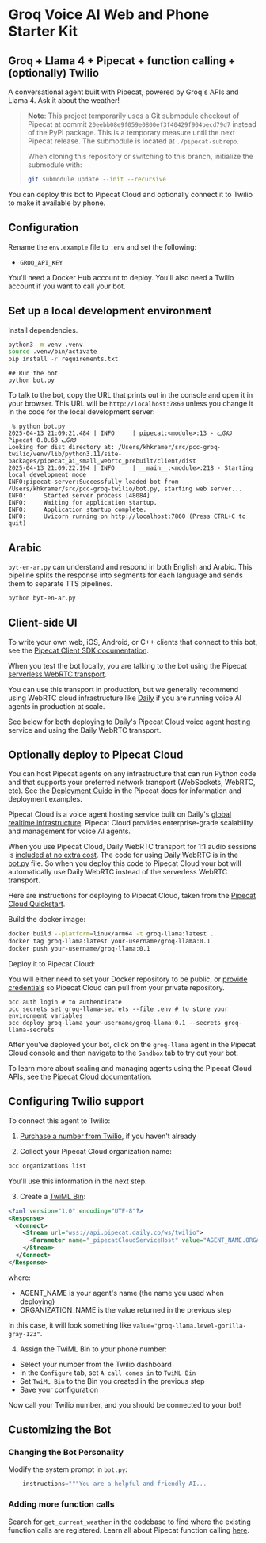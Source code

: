 # Groq Voice AI Web and Phone Starter Kit

## Groq + Llama 4 + Pipecat + function calling + (optionally) Twilio

A conversational agent built with Pipecat, powered by Groq's APIs and Llama 4. Ask it about the weather!

> **Note**: This project temporarily uses a Git submodule checkout of Pipecat at commit `20eebb08e9f059e0800ef3f40429f904becd79d7` instead of the PyPI package. This is a temporary measure until the next Pipecat release. The submodule is located at `./pipecat-subrepo`.
> 
> When cloning this repository or switching to this branch, initialize the submodule with:
> ```bash
> git submodule update --init --recursive
> ```

You can deploy this bot to Pipecat Cloud and optionally connect it to Twilio to make it available by phone.

## Configuration

Rename the `env.example` file to `.env` and set the following:

- `GROQ_API_KEY`

You'll need a Docker Hub account to deploy. You'll also need a Twilio account if you want to call your bot.

## Set up a local development environment

Install dependencies.

```bash
python3 -m venv .venv
source .venv/bin/activate
pip install -r requirements.txt
```

```
## Run the bot
python bot.py
```

To talk to the bot, copy the URL that prints out in the console and open it in your browser. This URL will be `http://localhost:7860` unless you change it in the code for the local development server:

```
 % python bot.py
2025-04-13 21:09:21.484 | INFO     | pipecat:<module>:13 - ᓚᘏᗢ Pipecat 0.0.63 ᓚᘏᗢ
Looking for dist directory at: /Users/khkramer/src/pcc-groq-twilio/venv/lib/python3.11/site-packages/pipecat_ai_small_webrtc_prebuilt/client/dist
2025-04-13 21:09:22.194 | INFO     | __main__:<module>:218 - Starting local development mode
INFO:pipecat-server:Successfully loaded bot from /Users/khkramer/src/pcc-groq-twilio/bot.py, starting web server...
INFO:     Started server process [48084]
INFO:     Waiting for application startup.
INFO:     Application startup complete.
INFO:     Uvicorn running on http://localhost:7860 (Press CTRL+C to quit)
```

## Arabic

`byt-en-ar.py` can understand and respond in both English and Arabic. This pipeline splits the response into segments for each language and sends them to separate TTS pipelines.

```bash
python byt-en-ar.py
```

## Client-side UI

To write your own web, iOS, Android, or C++ clients that connect to this bot, see the [Pipecat Client SDK documentation](https://docs.pipecat.ai/client/introduction).

When you test the bot locally, you are talking to the bot using the Pipecat [serverless WebRTC transport](https://docs.pipecat.ai/server/services/transport/small-webrtc). 

You can use this transport in production, but we generally recommend using WebRTC cloud infrastructure like [Daily](https://docs.pipecat.ai/server/services/transport/daily) if you are running voice AI agents in production at scale.

See below for both deploying to Daily's Pipecat Cloud voice agent hosting service and using the Daily WebRTC transport.

## Optionally deploy to Pipecat Cloud

You can host Pipecat agents on any infrastructure that can run Python code and that supports your preferred network transport (WebSockets, WebRTC, etc). See the [Deployment Guide](https://docs.pipecat.ai/guides/deployment/overview) in the Pipecat docs for information and deployment examples.

Pipecat Cloud is a voice agent hosting service built on Daily's [global realtime infrastructure](https://www.daily.co/blog/global-mesh-network/). Pipecat Cloud provides enterprise-grade scalability and management for voice AI agents.

When you use Pipecat Cloud, Daily WebRTC transport for 1:1 audio sessions is [included at no extra cost](https://docs.pipecat.daily.co/pipecat-in-production/daily-webrtc). The code for using Daily WebRTC is in the [bot.py](bot.py) file. So when you deploy this code to Pipecat Cloud your bot will automatically use Daily WebRTC instead of the serverless WebRTC transport.

Here are instructions for deploying to Pipecat Cloud, taken from the [Pipecat Cloud Quickstart](https://docs.pipecat.io/guides/pipecat-cloud/quickstart/).

Build the docker image:

```bash
docker build --platform=linux/arm64 -t groq-llama:latest .
docker tag groq-llama:latest your-username/groq-llama:0.1
docker push your-username/groq-llama:0.1
```

Deploy it to Pipecat Cloud:

You will either need to set your Docker repository to be public, or [provide credentials](https://docs.pipecat.daily.co/agents/deploy#using-pcc-deploy-toml) so Pipecat Cloud can pull from your private repository.

```
pcc auth login # to authenticate
pcc secrets set groq-llama-secrets --file .env # to store your environment variables
pcc deploy groq-llama your-username/groq-llama:0.1 --secrets groq-llama-secrets
```

After you've deployed your bot, click on the `groq-llama` agent in the Pipecat Cloud console and then navigate to the `Sandbox` tab to try out your bot.

To learn more about scaling and managing agents using the Pipecat Cloud APIs, see the [Pipecat Cloud documentation](https://docs.pipecat.daily.co/introduction).

## Configuring Twilio support

To connect this agent to Twilio:

1. [Purchase a number from Twilio](https://help.twilio.com/articles/223135247-How-to-Search-for-and-Buy-a-Twilio-Phone-Number-from-Console), if you haven't already

2. Collect your Pipecat Cloud organization name:

```bash
pcc organizations list
```

You'll use this information in the next step.

3. Create a [TwiML Bin](https://help.twilio.com/articles/360043489573-Getting-started-with-TwiML-Bins):

```xml
<?xml version="1.0" encoding="UTF-8"?>
<Response>
  <Connect>
    <Stream url="wss://api.pipecat.daily.co/ws/twilio">
      <Parameter name="_pipecatCloudServiceHost" value="AGENT_NAME.ORGANIZATION_NAME"/>
    </Stream>
  </Connect>
</Response>
```

where:

- AGENT_NAME is your agent's name (the name you used when deploying)
- ORGANIZATION_NAME is the value returned in the previous step

In this case, it will look something like `value="groq-llama.level-gorilla-gray-123"`.

4. Assign the TwiML Bin to your phone number:

- Select your number from the Twilio dashboard
- In the `Configure` tab, set `A call comes in` to `TwiML Bin`
- Set `TwiML Bin` to the Bin you created in the previous step
- Save your configuration

Now call your Twilio number, and you should be connected to your bot!

## Customizing the Bot

### Changing the Bot Personality

Modify the system prompt in `bot.py`:

```python
    instructions="""You are a helpful and friendly AI...
```

### Adding more function calls

Search for `get_current_weather` in the codebase to find where the existing function calls are registered. Learn all about Pipecat function calling [here](https://docs.pipecat.io/guides/function-calling/).
